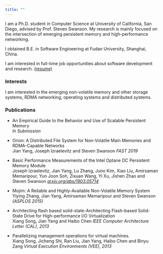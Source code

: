 ```yaml
---
title: ""
---
```


I am a Ph.D. student  in Computer Science at University of California, San Diego, advised by Prof. Steven Swanson. My research is mainly focused on the intersection of emerging persistent memory and high-performance networking.

I obtained B.E. in Software Engineering at Fudan University, Shanghai, China.

I am interested in full-time job opportunities about software development and research. [(resume)](public/resume.pdf)

### Interests

I am interested in the emerging non-volatile memory and other storage systems, RDMA networking, operating systems and distributed systems.

### Publications

- An Empirical Guide to the Behavior and Use of Scalable Persistent Memory<br>*In Submission*

- Orion: A Distributed File System for Non-Volatile Main Memories and RDMA-Capable Networks<br>Jian Yang, Joseph Izraelevitz and Steven Swanson *FAST 2019*

- Basic Performance Measurements of the Intel Optane DC Persistent Memory Module<br> Joseph Izraelevitz, Jian Yang, Lu Zhang, Juno Kim, Xiao Liu, Amirsaman Memaripour, Yun Joon Soh, Zixuan Wang, Yi Xu, Jishen Zhao and Steven Swanson *[arxiv.org/abs/1903.05714](https://arxiv.org/abs/1903.05714)*

- Mojim: A Reliable and Highly-Available Non-Volatile Memory System<br>Yiying Zhang, Jian Yang, Amirsaman Memaripour and Steven Swanson *(ASPLOS 2015)*

- Architecting flash based solid-state-Architecting Flash-based Solid-State Drive for High-performance I/O Virtualization<br>Xiang Song, Jian Yang and Haibo Chen *IEEE Computer Architecture Letter (CAL), 2013*

- Parallelizing management operations for virtual machines.<br> Xiang Song, Jicheng Shi, Ran Liu, Jian Yang, Haibo Chen and Binyu Zang *Virtual Execution Environments (VEE), 2013*
